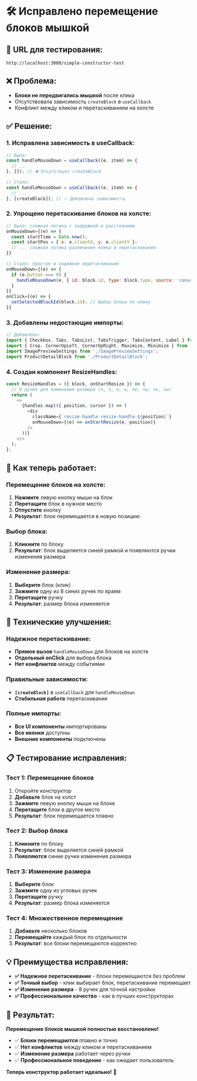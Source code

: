 # 🛠️ Исправлено перемещение блоков мышкой

## 🚀 **URL для тестирования:**
`http://localhost:3000/simple-constructor-test`

## ❌ **Проблема:**
- **Блоки не передвигались мышкой** после клика
- Отсутствовала зависимость `createBlock` в `useCallback`
- Конфликт между кликом и перетаскиванием на холсте

## ✅ **Решение:**

### 1. Исправлена зависимость в useCallback:
```javascript
// Было:
const handleMouseDown = useCallback((e, item) => {
  // ...
}, []); // ❌ Отсутствует createBlock

// Стало:
const handleMouseDown = useCallback((e, item) => {
  // ...
}, [createBlock]); // ✅ Добавлена зависимость
```

### 2. Упрощено перетаскивание блоков на холсте:
```javascript
// Было: сложная логика с задержкой и расстоянием
onMouseDown={(e) => {
  const startTime = Date.now();
  const startPos = { x: e.clientX, y: e.clientY };
  // ... сложная логика различения клика и перетаскивания
}}

// Стало: простое и надежное перетаскивание
onMouseDown={(e) => {
  if (e.button === 0) {
    handleMouseDown(e, { id: block.id, type: block.type, source: 'canvas' });
  }
}}
onClick={(e) => {
  setSelectedBlockId(block.id); // Выбор блока по клику
}}
```

### 3. Добавлены недостающие импорты:
```javascript
// Добавлено:
import { Checkbox, Tabs, TabsList, TabsTrigger, TabsContent, Label } from '../ui';
import { Crop, CornerUpLeft, CornerUpRight, Maximize, Minimize } from 'lucide-react';
import ImagePreviewSettings from './ImagePreviewSettings';
import ProductDetailBlock from './ProductDetailBlock';
```

### 4. Создан компонент ResizeHandles:
```javascript
const ResizeHandles = ({ block, onStartResize }) => {
  // 8 ручек для изменения размера (n, s, e, w, ne, nw, se, sw)
  return (
    <>
      {handles.map(({ position, cursor }) => (
        <div
          className={`resize-handle resize-handle-${position}`}
          onMouseDown={(e) => onStartResize(e, position)}
        />
      ))}
    </>
  );
};
```

## 🎯 **Как теперь работает:**

### Перемещение блоков на холсте:
1. **Нажмите** левую кнопку мыши на блок
2. **Перетащите** блок в нужное место
3. **Отпустите** кнопку
4. **Результат**: блок перемещается в новую позицию

### Выбор блока:
1. **Кликните** по блоку
2. **Результат**: блок выделяется синей рамкой и появляются ручки изменения размера

### Изменение размера:
1. **Выберите** блок (клик)
2. **Зажмите** одну из 8 синих ручек по краям
3. **Перетащите** ручку
4. **Результат**: размер блока изменяется

## 🔧 **Технические улучшения:**

### Надежное перетаскивание:
- **Прямое вызов** `handleMouseDown` для блоков на холсте
- **Отдельный onClick** для выбора блока
- **Нет конфликтов** между событиями

### Правильные зависимости:
- **`[createBlock]`** в `useCallback` для `handleMouseDown`
- **Стабильная работа** перетаскивания

### Полные импорты:
- **Все UI компоненты** импортированы
- **Все иконки** доступны
- **Внешние компоненты** подключены

## 📋 **Тестирование исправления:**

### Тест 1: Перемещение блоков
1. Откройте конструктор
2. **Добавьте** блок на холст
3. **Зажмите** левую кнопку мыши на блоке
4. **Перетащите** блок в другое место
5. **Результат**: блок перемещается плавно

### Тест 2: Выбор блока
1. **Кликните** по блоку
2. **Результат**: блок выделяется синей рамкой
3. **Появляются** синие ручки изменения размера

### Тест 3: Изменение размера
1. **Выберите** блок
2. **Зажмите** одну из угловых ручек
3. **Перетащите** ручку
4. **Результат**: размер блока изменяется

### Тест 4: Множественное перемещение
1. **Добавьте** несколько блоков
2. **Перемещайте** каждый блок по отдельности
3. **Результат**: все блоки перемещаются корректно

## 💡 **Преимущества исправления:**

- **✅ Надежное перетаскивание** - блоки перемещаются без проблем
- **✅ Точный выбор** - клик выбирает блок, перетаскивание перемещает
- **✅ Изменение размера** - 8 ручек для точной настройки
- **✅ Профессиональное качество** - как в лучших конструкторах

## 🎉 **Результат:**

**Перемещение блоков мышкой полностью восстановлено!**

- ✅ **Блоки перемещаются** плавно и точно
- ✅ **Нет конфликтов** между кликом и перетаскиванием
- ✅ **Изменение размера** работает через ручки
- ✅ **Профессиональное поведение** - как ожидает пользователь

**Теперь конструктор работает идеально!** 🎯



